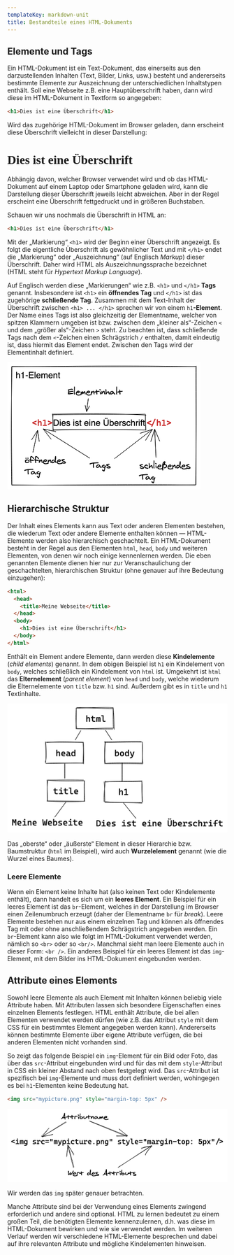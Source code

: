 ```yaml
---
templateKey: markdown-unit
title: Bestandteile eines HTML-Dokuments
---
```


## Elemente und Tags

Ein HTML-Dokument ist ein Text-Dokument, das einerseits aus den darzustellenden Inhalten
(Text, Bilder, Links, usw.) besteht und andererseits bestimmte Elemente zur Auszeichnung
der unterschiedlichen Inhaltstypen enthält. Soll eine Webseite z.B. eine Hauptüberschrift
haben, dann wird diese im HTML-Dokument in Textform so angegeben:

```html
<h1>Dies ist eine Überschrift</h1>
```

Wird das zugehörige HTML-Dokument im Browser geladen, dann erscheint diese Überschrift
vielleicht in dieser Darstellung:

<h1 style="font-family: serif;">Dies ist eine Überschrift</h1>

Abhängig davon, welcher Browser verwendet wird und ob das HTML-Dokument auf einem Laptop oder
Smartphone geladen wird, kann die Darstellung dieser Überschrift jeweils leicht abweichen.
Aber in der Regel erscheint eine Überschrift fettgedruckt und in größeren Buchstaben.

Schauen wir uns nochmals die Überschrift in HTML an:

```html
<h1>Dies ist eine Überschrift</h1>
```

Mit der „Markierung“ `<h1>` wird der Beginn einer Überschrift angezeigt. Es folgt die
eigentliche Überschrift als gewöhnlicher Text und mit `</h1>` endet die „Markierung“
oder „Auszeichnung“ (auf Englisch _Markup_) dieser Überschrift. Daher wird HTML als
Auszeichnungssprache bezeichnet (HTML steht für _Hypertext Markup Language_).

Auf Englisch werden diese „Markierungen“ wie z.B. `<h1>` und `</h1>` **Tags** genannt.
Insbesondere ist `<h1>` ein **öffnendes Tag** und `</h1>` ist das zugehörige **schließende Tag**.
Zusammen mit dem Text-Inhalt der Überschrift zwischen `<h1> ... </h1>` sprechen wir
von einem `h1`**-Element**. Der Name eines Tags ist also gleichzeitig der Elementname,
welcher von spitzen Klammern umgeben ist bzw. zwischen dem „kleiner als“-Zeichen `<` und dem
„größer als“-Zeichen `>` steht. Zu beachten ist, dass schließende Tags nach dem
`<`-Zeichen einen Schrägstrich `/` enthalten, damit eindeutig ist, dass hiermit
das Element endet. Zwischen den Tags wird der Elementinhalt definiert.

![HTML-Element mit Tags](../../images/html/element-tags.png)

## Hierarchische Struktur

Der Inhalt eines Elements kann aus Text oder anderen Elementen bestehen, die wiederum
Text oder andere Elemente enthalten können &mdash; HTML-Elemente werden also hierarchisch
geschachtelt. Ein HTML-Dokument besteht in der Regel aus den Elementen `html`, `head`,
`body` und weiteren Elementen, von denen wir noch einige kennenlernen werden. Die eben
genannten Elemente dienen hier nur zur Veranschaulichung der geschachtelten,
hierarchischen Struktur (ohne genauer auf ihre Bedeutung einzugehen):

```html
<html>
  <head>
    <title>Meine Webseite</title>
  </head>
  <body>
    <h1>Dies ist eine Überschrift</h1>
  </body>
</html>
```

Enthält ein Element andere Elemente, dann werden diese **Kindelemente** (_child elements_)
genannt. In dem obigen Beispiel ist `h1` ein Kindelement von `body`, welches schließlich
ein Kindelement von `html` ist. Umgekehrt ist `html` das **Elternelement** (_parent
element_) von `head` und `body`, welche wiederum die Elternelemente von `title` bzw.
`h1` sind. Außerdem gibt es in `title` und `h1` Textinhalte.

![Hierarchische Struktur eines HTML-Dokuments](../../images/html/hierarchie.png)

Das „oberste“ oder „äußerste“ Element in dieser Hierarchie bzw. Baumstruktur
(`html` im Beispiel), wird auch **Wurzelelement** genannt (wie die Wurzel eines Baumes).

### Leere Elemente

Wenn ein Element keine Inhalte hat (also keinen Text oder Kindelemente enthält), dann
handelt es sich um ein **leeres Element**. Ein Beispiel für ein leeres Element ist das
`br`-Element, welches in der Darstellung im Browser einen Zeilenumbruch erzeugt
(daher der Elementname `br` für _break_).
Leere Elemente bestehen nur aus einem einzelnen Tag und können als öffnendes Tag mit oder
ohne anschließendem Schrägstrich angegeben werden. Ein `br`-Element kann also wie folgt
im HTML-Dokument verwendet werden, nämlich so `<br>` oder so `<br/>`. Manchmal sieht man
leere Elemente auch in dieser Form: `<br />`. Ein anderes Beispiel für ein leeres Element
ist das `img`-Element, mit dem Bilder ins HTML-Dokument eingebunden werden.

## Attribute eines Elements

Sowohl leere Elemente als auch Element mit Inhalten können beliebig viele Attribute haben.
Mit Attributen lassen sich besondere Eigenschaften eines einzelnen Elements
festlegen. HTML enthält Attribute, die bei allen Elementen verwendet werden dürfen
(wie z.B. das Attribut `style` mit dem CSS für ein bestimmtes Element angegeben
werden kann). Andererseits können bestimmte Elemente über eigene Attribute verfügen,
die bei anderen Elementen nicht vorhanden sind.

So zeigt das folgende Beispiel ein `img`-Element für ein Bild oder Foto,
das über das `src`-Attribut eingebunden wird und für das mit dem `style`-Attribut
in CSS ein kleiner Abstand nach oben festgelegt wird. Das `src`-Attribut ist
spezifisch bei `img`-Elemente und muss dort definiert werden, wohingegen es bei
`h1`-Elementen keine Bedeutung hat.

```html
<img src="mypicture.png" style="margin-top: 5px" />
```

![Attribute eines HTML-Elements](../../images/html/attribute.png)

Wir werden das `img` später genauer betrachten.

Manche Attribute sind bei der Verwendung eines Elements zwingend erforderlich
und andere sind optional. HTML zu lernen bedeutet zu einem großen Teil, die benötigten
Elemente kennenzulernen, d.h. was diese im HTML-Dokument bewirken und wie sie
verwendet werden. Im weiteren Verlauf werden wir verschiedene HTML-Elemente
besprechen und dabei auf ihre relevanten Attribute und mögliche
Kindelementen hinweisen.

